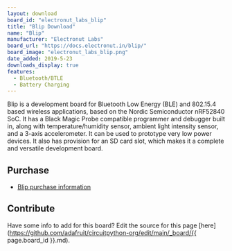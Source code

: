 ```yaml
---
layout: download
board_id: "electronut_labs_blip"
title: "Blip Download"
name: "Blip"
manufacturer: "Electronut Labs"
board_url: "https://docs.electronut.in/blip/"
board_image: "electronut_labs_blip.png"
date_added: 2019-5-23
downloads_display: true
features:
  - Bluetooth/BTLE
  - Battery Charging
---
```


Blip is a development board for Bluetooth Low Energy (BLE) and 802.15.4 based wireless applications,
based on the Nordic Semiconductor nRF52840 SoC. It has a Black Magic Probe compatible programmer and
debugger built in, along with temperature/humidity sensor, ambient light intensity sensor, and a
3-axis accelerometer. It can be used to prototype very low power devices. It also has provision
for an SD card slot, which makes it a complete and versatile development board.

## Purchase

* [Blip purchase information](https://docs.electronut.in/blip/#purchasing-blip)

## Contribute

Have some info to add for this board? Edit the source for this page [here](https://github.com/adafruit/circuitpython-org/edit/main/_board/{{ page.board_id }}.md).
